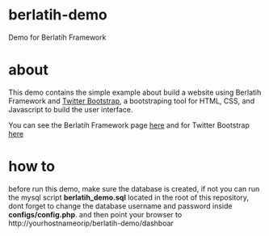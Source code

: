 berlatih-demo
=============

Demo for Berlatih Framework

about
==============

This demo contains the simple example about build a website using Berlatih Framework 
and [Twitter Bootstrap](http://twitter.github.com/bootstrap/), a bootstraping tool for HTML, CSS, and Javascript to build the user interface.

You can see the Berlatih Framework page [here](https://github.com/satriaprayoga/berlatih) 
and for Twitter Bootstrap [here](https://github.com/twitter/bootstrap/)

how to
==============
before run this demo, make sure the database is created, if not you can run the mysql script **berlatih_demo.sql** located in the
root of this repository, dont forget to change the database username and password inside **configs/config.php**. and then point
your browser to http://yourhostnameorip/berlatih-demo/dashboar